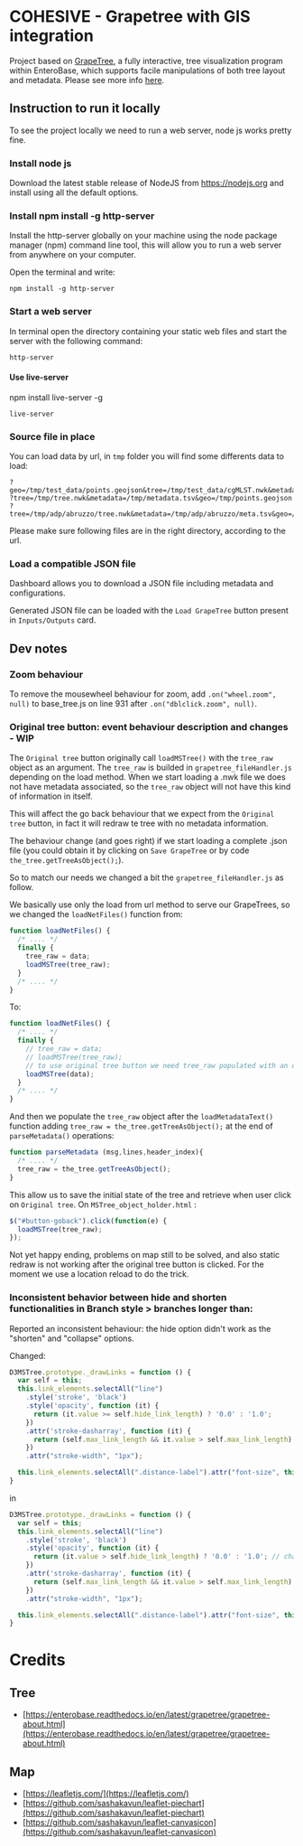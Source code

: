 # COHESIVE - Grapetree with GIS integration

Project based on [GrapeTree](https://github.com/achtman-lab/GrapeTree), a fully interactive, tree visualization program within EnteroBase, which supports facile manipulations of both tree layout and metadata. Please see more info [here](https://enterobase.readthedocs.io/en/latest/grapetree/grapetree-about.html).

## Instruction to run it locally

To see the project locally we need to run a web server, node js works pretty fine.

### Install node js

Download the latest stable release of NodeJS from https://nodejs.org and install using all the default options.

### Install npm install -g http-server

Install the http-server globally on your machine using the node package manager (npm) command line tool, this will allow you to run a web server from anywhere on your computer.

Open the terminal and write:

`npm install -g http-server`

### Start a web server

In terminal open the directory containing your static web files and start the server with the following command:

`http-server`

#### Use live-server

npm install live-server -g

`live-server`

### Source file in place

You can load data by url, in `tmp` folder you will find some differents data to load:

```
?geo=/tmp/test_data/points.geojson&tree=/tmp/test_data/cgMLST.nwk&metadata=/tmp/test_data/cgMLST.tsv
?tree=/tmp/tree.nwk&metadata=/tmp/metadata.tsv&geo=/tmp/points.geojson
?tree=/tmp/adp/abruzzo/tree.nwk&metadata=/tmp/adp/abruzzo/meta.tsv&geo=/tmp/adp/abruzzo/points.geojson
```

Please make sure following files are in the right directory, according to the url.

### Load a compatible JSON file

Dashboard allows you to download a JSON file including metadata and configurations.

Generated JSON file can be loaded with the `Load GrapeTree` button present in `Inputs/Outputs` card.

## Dev notes

### Zoom behaviour

 To remove the mousewheel behaviour for zoom, add `.on("wheel.zoom", null)` to base_tree.js on line 931 after `.on("dblclick.zoom", null)`. 

### Original tree button: event behaviour description and changes - WIP

The `Original tree` button originally call `loadMSTree()` with the `tree_raw` object as an argument. The `tree_raw` is builded in `grapetree_fileHandler.js` depending on the load method. When we start loading a .nwk file we does not have metadata associated, so the `tree_raw` object will not have this kind of information in itself.

This will affect the go back behaviour that we expect from the `Original tree` button, in fact it will redraw te tree with no metadata information.

The behaviour change (and goes right) if we start loading a complete .json file (you could obtain it by clicking on `Save GrapeTree` or by code `the_tree.getTreeAsObject();`).

So to match our needs we changed a bit the `grapetree_fileHandler.js` as follow.

We basically use only the load from url method to serve our GrapeTrees, so we changed the `loadNetFiles()` function from:

```javascript
function loadNetFiles() {
  /* .... */
  finally {
    tree_raw = data;
    loadMSTree(tree_raw);
  }
  /* .... */
}
```

To:

```javascript
function loadNetFiles() {
  /* .... */
  finally {
    // tree_raw = data;
    // loadMSTree(tree_raw);
    // to use original tree button we need tree_raw populated with an object containing also metadata. Please find more in the README.md file under Dev notes paragraph
    loadMSTree(data);
  }
  /* .... */
}
```

And then we populate the `tree_raw` object after the `loadMetadataText()` function adding `tree_raw = the_tree.getTreeAsObject();` at the end of `parseMetadata()` operations:

```javascript
function parseMetadata (msg,lines,header_index){
  /* .... */
  tree_raw = the_tree.getTreeAsObject();
}
```

This allow us to save the initial state of the tree and retrieve when user click on `Original tree`. On `MSTree_object_holder.html` :

```javascript
$("#button-goback").click(function(e) {
  loadMSTree(tree_raw);
});
```

Not yet happy ending, problems on map still to be solved, and also static redraw is not working after the original tree button is clicked. For the moment we use a location reload to do the trick.

### Inconsistent behavior between hide and shorten functionalities in Branch style > branches longer than:

Reported an inconsistent behaviour: the hide option didn't work as the "shorten" and "collapse" options.

Changed:

```javascript
D3MSTree.prototype._drawLinks = function () {
  var self = this;
  this.link_elements.selectAll("line")
    .style('stroke', 'black')
    .style('opacity', function (it) {
      return (it.value >= self.hide_link_length) ? '0.0' : '1.0';
    })
    .attr('stroke-dasharray', function (it) {
      return (self.max_link_length && it.value > self.max_link_length) ? "3,5" : "";
    })
    .attr("stroke-width", "1px");

  this.link_elements.selectAll(".distance-label").attr("font-size", this.link_font_size);
}
```

in

```javascript
D3MSTree.prototype._drawLinks = function () {
  var self = this;
  this.link_elements.selectAll("line")
    .style('stroke', 'black')
    .style('opacity', function (it) {
      return (it.value > self.hide_link_length) ? '0.0' : '1.0'; // changed >= in > after inconsistent bug report with shorten and collapsed behaviour
    })
    .attr('stroke-dasharray', function (it) {
      return (self.max_link_length && it.value > self.max_link_length) ? "3,5" : "";
    })
    .attr("stroke-width", "1px");

  this.link_elements.selectAll(".distance-label").attr("font-size", this.link_font_size);
}
```

# Credits

## Tree

- [https://enterobase.readthedocs.io/en/latest/grapetree/grapetree-about.html](https://enterobase.readthedocs.io/en/latest/grapetree/grapetree-about.html)

## Map

- [https://leafletjs.com/](https://leafletjs.com/)
- [https://github.com/sashakavun/leaflet-piechart](https://github.com/sashakavun/leaflet-piechart)
- [https://github.com/sashakavun/leaflet-canvasicon](https://github.com/sashakavun/leaflet-canvasicon)
